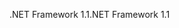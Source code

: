 <span data-ttu-id="48f24-101">.NET Framework 1.1</span><span class="sxs-lookup"><span data-stu-id="48f24-101">.NET Framework 1.1</span></span>